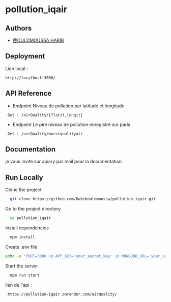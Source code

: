 # pollution_iqair

## Authors

- [@OULDMOUSSA HABIB](https://ouldmoussahabib.com)

## Deployment

Lien local :

```
http://localhost:3000/
```

## API Reference

- Endpoint Niveau de pollution par latitude et longitude

```
 Get : /airQuality/{?latit,longit}
```

- Endpoint Le pire niveau de pollution enregistré sur paris

```
 Get : /airQuality/worstqualityair
```

## Documentation

je vous invite sur apiary par mail pour la documentation

## Run Locally

Clone the project

```bash
  git clone https://github.com/Habibouldmoussa/pollution_iqair.git
```

Go to the project directory

```bash
  cd pollution_iqair
```

Install dependencies

```bash
  npm install
```

Create .env file

```bash
echo -e "PORT=3000 \n APP_KEY='your_secret_key' \n MONGODB_URL='your_url_mongodb_with_auth' " > .env
```

Start the server

```bash
  npm run start
```

lien de l'api :

```bash
 https://pollution-iqair.onrender.com/airQuality/
```
